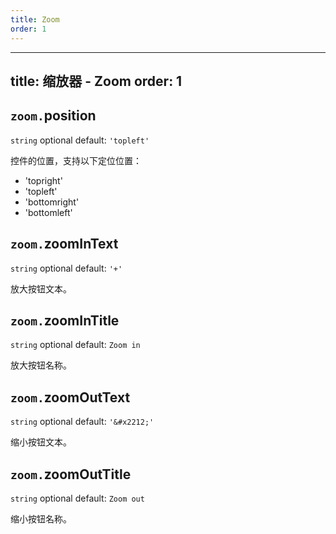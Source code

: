 ```yaml
---
title: Zoom
order: 1
---
```


---
title: 缩放器 - Zoom
order: 1
---

## `zoom.`position

`string` optional default: `'topleft'`

控件的位置，支持以下定位位置：

*   'topright'
*   'topleft'
*   'bottomright'
*   'bottomleft'

## `zoom.`zoomInText

`string` optional default: `'+'`

放大按钮文本。

## `zoom.`zoomInTitle

`string` optional default: `Zoom in`

放大按钮名称。

## `zoom.`zoomOutText

`string` optional default: `'&#x2212;'`

缩小按钮文本。

## `zoom.`zoomOutTitle

`string` optional default: `Zoom out`

缩小按钮名称。
